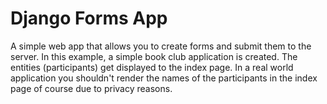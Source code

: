 # Django Forms App

A simple web app that allows you to create forms and submit them to the server. In this example,
a simple book club application is created. The entities (participants) get displayed to the index page.
In a real world application you shouldn't render the names of the participants in the index page of course due to
privacy reasons.


